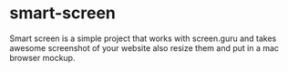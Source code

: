 # smart-screen
Smart screen is a simple project that works with screen.guru and takes awesome screenshot of your website also resize them and put in a mac browser mockup.
